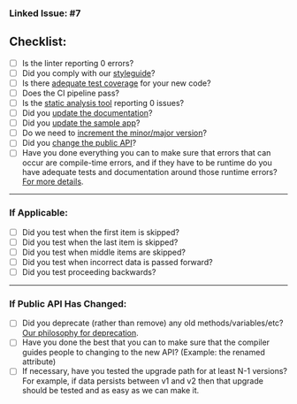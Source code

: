 <!-- All PRs should have some kind of issue backing them. This means the community has had some opportunity to contribute ideas, or that the PR is fixing a problem that is being tracked -->
### Linked Issue: #7 

<!-- (See our contributing guidelines for more details) -->
## Checklist:
- [ ] Is the linter reporting 0 errors?
- [ ] Did you comply with our [styleguide](https://github.com/Tyler-Keith-Thompson/Workflow/blob/master/STYLEGUIDE.md)?
- [ ] Is there [adequate test coverage](https://github.com/Tyler-Keith-Thompson/Workflow/blob/master/CONTRIBUTING.md#test-etiquette) for your new code?
- [ ] Does the CI pipeline pass?
- [ ] Is the [static analysis tool](https://sonarcloud.io/dashboard?id=Tyler-Keith-Thompson_Workflow) reporting 0 issues?
- [ ] Did you [update the documentation](https://github.com/Tyler-Keith-Thompson/Workflow/blob/master/CONTRIBUTING.md#documentation)?
- [ ] Did you [update the sample app](https://github.com/Tyler-Keith-Thompson/Workflow/blob/master/CONTRIBUTING.md#sample-app)?
- [ ] Do we need to [increment the minor/major version](https://github.com/Tyler-Keith-Thompson/Workflow/blob/master/CONTRIBUTING.md#versioning)?
- [ ] Did you [change the public API](https://github.com/Tyler-Keith-Thompson/Workflow/blob/master/CONTRIBUTING.md#public-api)?
- [ ] Have you done everything you can to make sure that errors that can occur are compile-time errors, and if they have to be runtime do you have adequate tests and documentation around those runtime errors? [For more details](https://github.com/Tyler-Keith-Thompson/Workflow/blob/master/CONTRIBUTING.md#errors).

----

### If Applicable:
- [ ] Did you test when the first item is skipped?
- [ ] Did you test when the last item is skipped?
- [ ] Did you test when middle items are skipped?
- [ ] Did you test when incorrect data is passed forward?
- [ ] Did you test proceeding backwards?

----

### If Public API Has Changed:
- [ ] Did you deprecate (rather than remove) any old methods/variables/etc? [Our philosophy for deprecation](https://github.com/Tyler-Keith-Thompson/Workflow/blob/master/CONTRIBUTING.md#deprecation).
- [ ] Have you done the best that you can to make sure that the compiler guides people to changing to the new API? (Example: the renamed attribute)
- [ ] If necessary, have you tested the upgrade path for at least N-1 versions? For example, if data persists between v1 and v2 then that upgrade should be tested and as easy as we can make it.
